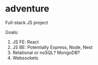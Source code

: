 # adventure
Full-stack JS project

Goals:
1. JS FE: React
2. JS BE: Potentially Express, Node, Nest
3. Relational or noSQL? MongoDB?
4. Websockets
